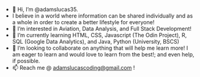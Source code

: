 - 👋 Hi, I’m @adamslucas35.
- I believe in a world where information can be shared individually and as a whole in order to create a better lifestyle for everyone!
- 👀 I’m interested in Aviation, Data Analysis, and Full Stack Development!
- 🌱 I’m currently learning HTML, CSS, Javascript (The Odin Project), R, SQL (Google Data Analytics), and Java, Python (University, BSCS)
- 💞️ I’m looking to collaborate on anything that will help me learn more! I am eager to learn and would love to learn from the best!; and even help, if possible. 
- 📫 Reach me @ adamslucascoding@gmail.com !

<!---
adamslucas35/adamslucas35 is a ✨ special ✨ repository because its `README.md` (this file) appears on your GitHub profile.
You can click the Preview link to take a look at your changes.
--->
